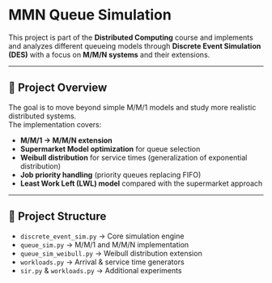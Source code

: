 # MMN Queue Simulation

This project is part of the **Distributed Computing** course and implements and analyzes different queueing models through **Discrete Event Simulation (DES)** with a focus on **M/M/N systems** and their extensions.

---

## 📌 Project Overview
The goal is to move beyond simple M/M/1 models and study more realistic distributed systems.  
The implementation covers:
- **M/M/1 → M/M/N extension**  
- **Supermarket Model optimization** for queue selection  
- **Weibull distribution** for service times (generalization of exponential distribution)  
- **Job priority handling** (priority queues replacing FIFO)  
- **Least Work Left (LWL) model** compared with the supermarket approach  

---

## 📂 Project Structure
- `discrete_event_sim.py` → Core simulation engine  
- `queue_sim.py` → M/M/1 and M/M/N implementation  
- `queue_sim_weibull.py` → Weibull distribution extension  
- `workloads.py` → Arrival & service time generators  
- `sir.py` & `workloads.py` → Additional experiments  

